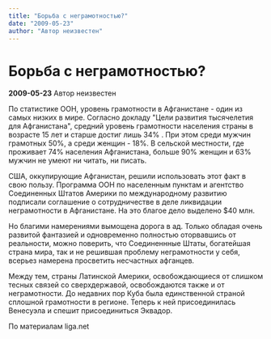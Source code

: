 ```yaml
---
title: "Борьба с неграмотностью?"
date: "2009-05-23"
author: "Автор неизвестен"
---
```


# Борьба с неграмотностью?

**2009-05-23** Автор неизвестен

По статистике ООН, уровень грамотности в Афганистане - один из самых низких в мире. Согласно докладу "Цели развития тысячелетия для Афганистана", средний уровень грамотности населения страны в возрасте 15 лет и старше достиг лишь 34% . При этом среди мужчин грамотных 50%, а среди женщин - 18%. В сельской местности, где проживает 74% населения Афганистана, больше 90% женщин и 63% мужчин не умеют ни читать, ни писать.

США, оккупирующие Афганистан, решили использовать этот факт в свою пользу. Программа ООН по населенным пунктам и агентство Соединенных Штатов Америки по международному развитию подписали соглашение о сотрудничестве в деле ликвидации неграмотности в Афганистане. На это благое дело выделено $40 млн.

Но благими намерениями вымощена дорога в ад. Только обладая очень развитой фантазией и одновременно полностью оторвавшись от реальности, можно поверить, что Соединеннные Штаты, богатейшая страна мира, так и не решившая проблему неграмотности у себя, всерьез намерена просветить несчастных афганцев.

Между тем, страны Латинской Америки, освобождающиеся от слишком тесных связей со сверхдержавой, освобождаются также и от неграмотности. До недавних пор Куба была единственной страной сплошной грамотности в регионе. Теперь к ней присоединилась Венесуэла и спешит присоединиться Эквадор.

По материалам liga.net
